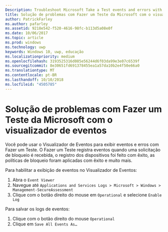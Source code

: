 ```yaml
---
Description: Troubleshoot Microsoft Take a Test events and errors with the event viewer.
title: Solução de problemas com Fazer um Teste da Microsoft com o visualizador de eventos.
author: PatrickFarley
ms.author: pafarley
ms.assetid: 9218e542-f520-4616-98fc-b113d5a08e0f
ms.date: 10/06/2017
ms.topic: article
ms.prod: windows
ms.technology: uwp
keywords: Windows 10, uwp, educação
ms.localizationpriority: medium
ms.openlocfilehash: 3193525316d085e56244d6f03da99e3e07c6539f
ms.sourcegitcommit: 8e30651fd691378455ea1a57da10b2e4f50e66a0
ms.translationtype: MT
ms.contentlocale: pt-BR
ms.lasthandoff: 10/10/2018
ms.locfileid: "4505785"
---
```

# <a name="troubleshoot-microsoft-take-a-test-with-the-event-viewer"></a>Solução de problemas com Fazer um Teste da Microsoft com o visualizador de eventos

Você pode usar o Visualizador de Eventos para exibir eventos e erros com Fazer um Teste. O Fazer um Teste registra eventos quando uma solicitação de bloqueio é recebida, o registro dos dispositivos foi feito com êxito, as políticas de bloqueio foram aplicadas com êxito e muito mais.

Para habilitar a exibição de eventos no Visualizador de Eventos:
1. Abra o `Event Viewer`
2. Navegue até `Applications and Services Logs > Microsoft > Windows > Management-SecureAssessment`
3. Clique com o botão direito do mouse em `Operational` e selecione `Enable Log`

Para salvar os logs de eventos:
1. Clique com o botão direito do mouse `Operational`
2. Clique em `Save All Events As…`

